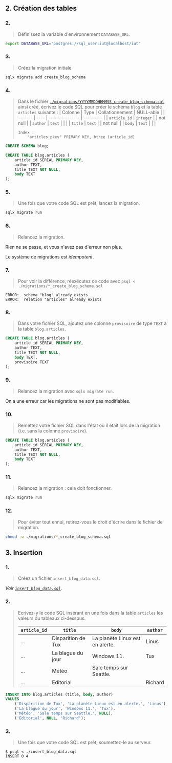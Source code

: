 ## 2. Création des tables

### 2.

> Définissez la variable d'environnement `DATABASE_URL`.

```bash
export DATABASE_URL="postgres://sql_user:iut@localhost/iut"
```

### 3.

> Créez la migration initiale

```bash
sqlx migrate add create_blog_schema
```

### 4.

> Dans le fichier [`./migrations/YYYYMMDDHHMMSS_create_blog_schema.sql`](./migrations/20240405081615_create_blog_schema.sql) ainsi créé, écrivez le code SQL pour créer le schéma `blog` et la table `articles` suivante :
> | Colonne | Type | Collationnement | NULL-able |
> | ------- | ---- | --------------- | --------- |
> | `article_id` | `integer` | | not null |
> | `author` | `text` | | |
> | `title` | `text` | | not null |
> | `body` | `text` | | |
> 
> ```console
> Index :
>     "articles_pkey" PRIMARY KEY, btree (article_id)
> ```

```sql
CREATE SCHEMA blog;

CREATE TABLE blog.articles (
    article_id SERIAL PRIMARY KEY,
    author TEXT,
    title TEXT NOT NULL,
    body TEXT
);
```

### 5.

> Une fois que votre code SQL est prêt, lancez la migration.

```bash
sqlx migrate run
```

### 6.

> Relancez la migration.

Rien ne se passe, et vous n'avez pas d'erreur non plus.

Le système de migrations est *idempotent*.

### 7.

> Pour voir la différence, réexécutez ce code avec `psql < ./migrations/*_create_blog_schema.sql`

```console
ERROR:  schema "blog" already exists
ERROR:  relation "articles" already exists
```

### 8.

> Dans votre fichier SQL, ajoutez une colonne `provisoire` de type `TEXT` à la table `blog.articles`.

```sql
CREATE TABLE blog.articles (
    article_id SERIAL PRIMARY KEY,
    author TEXT,
    title TEXT NOT NULL,
    body TEXT,
    provisoire TEXT
);
```

### 9.

> Relancez la migration avec `sqlx migrate run`.

On a une erreur car les migrations ne sont pas modifiables.

### 10.

> Remettez votre fichier SQL dans l'état où il était lors de la migration (i.e. sans la colonne `provisoire`).

```sql
CREATE TABLE blog.articles (
    article_id SERIAL PRIMARY KEY,
    author TEXT,
    title TEXT NOT NULL,
    body TEXT
);
```

### 11.

> Relancez la migration : cela doit fonctionner.

```bash
sqlx migrate run
```

### 12.

> Pour éviter tout ennui, retirez-vous le droit d'écrire dans le fichier de migration.

```bash
chmod -w ./migrations/*_create_blog_schema.sql
```

## 3. Insertion

### 1.

> Créez un fichier `insert_blog_data.sql`.

*Voir [`insert_blog_data.sql`](./insert_blog_data.sql).*

### 2.

> Ecrivez-y le code SQL insérant en une fois dans la table `articles` les valeurs du tableaux ci-dessous.
> 
> | `article_id` | `title` | `body` | `author` |
> | ------------ | ------- | ------ | -------- |
> | ... | Disparition de Tux | La planète Linux est en alerte. | Linus |
> | ... | La blague du jour | Windows 11. | Tux |
> | ... | Météo | Sale temps sur Seattle. | |
> | ... | Editorial | | Richard |

```sql
INSERT INTO blog.articles (title, body, author) 
VALUES 
    ('Disparition de Tux', 'La planète Linux est en alerte.', 'Linus'),
    ('La blague du jour', 'Windows 11.', 'Tux'),
    ('Météo', 'Sale temps sur Seattle.', NULL),
    ('Editorial', NULL, 'Richard');
```

### 3.

> Une fois que votre code SQL est prêt, soumettez-le au serveur.

```console
$ psql < ./insert_blog_data.sql
INSERT 0 4
```